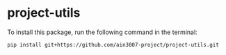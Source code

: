 # project-utils


To install this package, run the following command in the terminal:

```bash
pip install git+https://github.com/ain3007-project/project-utils.git
```
